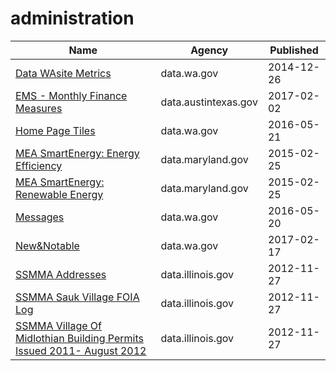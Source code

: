 # administration

Name | Agency | Published
---- | ---- | ---------
[Data WAsite Metrics](../socrata/xa6q-pw7x.md) | data.wa.gov | 2014-12-26
[EMS - Monthly Finance Measures](../socrata/2mb6-tu96.md) | data.austintexas.gov | 2017-02-02
[Home Page Tiles](../socrata/dx9h-3hci.md) | data.wa.gov | 2016-05-21
[MEA SmartEnergy: Energy Efficiency](../socrata/26ni-9b4w.md) | data.maryland.gov | 2015-02-25
[MEA SmartEnergy: Renewable Energy](../socrata/4ubg-d5ir.md) | data.maryland.gov | 2015-02-25
[Messages](../socrata/6bpk-s36s.md) | data.wa.gov | 2016-05-20
[New&Notable](../socrata/pws9-gkz8.md) | data.wa.gov | 2017-02-17
[SSMMA Addresses](../socrata/96g3-9rcf.md) | data.illinois.gov | 2012-11-27
[SSMMA Sauk Village FOIA Log](../socrata/reqj-psb4.md) | data.illinois.gov | 2012-11-27
[SSMMA Village Of Midlothian Building Permits Issued 2011- August 2012](../socrata/cii2-ipkp.md) | data.illinois.gov | 2012-11-27

